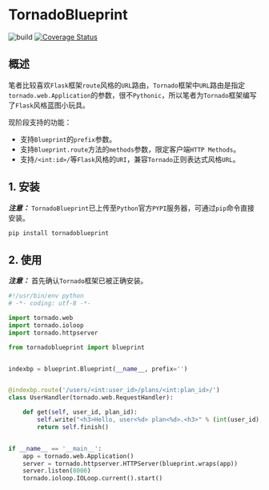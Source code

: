 # TornadoBlueprint

![build](https://travis-ci.org/keepalive555/tornadoblueprint.svg?branch=master)
[![Coverage Status](https://coveralls.io/repos/github/keepalive555/tornadoblueprint/badge.svg?branch=master)](https://coveralls.io/github/keepalive555/tornadoblueprint?branch=master)

## 概述

笔者比较喜欢`Flask`框架`route`风格的`URL`路由，`Tornado`框架中`URL`路由是指定`tornado.web.Application`的参数，很不`Pythonic`，所以笔者为`Tornado`框架编写了`Flask`风格蓝图小玩具。

现阶段支持的功能：

- 支持`Blueprint`的`prefix`参数。
- 支持`Blueprint.route`方法的`methods`参数，限定客户端`HTTP Methods`。
- 支持`/<int:id>/`等`Flask`风格的`URI`，兼容`Tornado`正则表达式风格`URL`。

## 1. 安装

***注意：*** `TornadoBlueprint`已上传至`Python`官方`PYPI`服务器，可通过`pip`命令直接安装。

```bash
pip install tornadoblueprint
```

## 2. 使用

***注意：*** 首先确认`Tornado`框架已被正确安装。

```python
#!/usr/bin/env python
# -*- coding: utf-8 -*-

import tornado.web
import tornado.ioloop
import tornado.httpserver

from tornadoblueprint import blueprint


indexbp = blueprint.Blueprint(__name__, prefix='')


@indexbp.route('/users/<int:user_id>/plans/<int:plan_id>/')
class UserHandler(tornado.web.RequestHandler):

    def get(self, user_id, plan_id):
        self.write("<h3>Hello, user<%d> plan<%d>.<h3>" % (int(user_id), int(plan_id)))
        return self.finish()


if __name__ == '__main__':
    app = tornado.web.Application()
    server = tornado.httpserver.HTTPServer(blueprint.wraps(app))
    server.listen(8000)
    tornado.ioloop.IOLoop.current().start()

```
